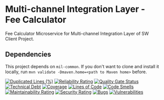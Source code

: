# Multi-channel Integration Layer - Fee Calculator
Fee Calculator Microservice for Multi-channel Integration Layer of SW Client Project.

## Dependencies
This project depends on <code>mil-common</code>. If you don't want to clone and install it locally, run ```mvn validate -Dmaven.home=<path to Maven home>``` before.

[![Duplicated Lines (%)](https://sonarcloud.io/api/project_badges/measure?project=pagopa_mil-fee-calculator&metric=duplicated_lines_density)](https://sonarcloud.io/summary/new_code?id=pagopa_mil-fee-calculator)
[![Reliability Rating](https://sonarcloud.io/api/project_badges/measure?project=pagopa_mil-fee-calculator&metric=reliability_rating)](https://sonarcloud.io/summary/new_code?id=pagopa_mil-fee-calculator)
[![Quality Gate Status](https://sonarcloud.io/api/project_badges/measure?project=pagopa_mil-fee-calculator&metric=alert_status)](https://sonarcloud.io/summary/new_code?id=pagopa_mil-fee-calculator)
[![Technical Debt](https://sonarcloud.io/api/project_badges/measure?project=pagopa_mil-fee-calculator&metric=sqale_index)](https://sonarcloud.io/summary/new_code?id=pagopa_mil-fee-calculator)
[![Coverage](https://sonarcloud.io/api/project_badges/measure?project=pagopa_mil-fee-calculator&metric=coverage)](https://sonarcloud.io/summary/new_code?id=pagopa_mil-fee-calculator)
[![Lines of Code](https://sonarcloud.io/api/project_badges/measure?project=pagopa_mil-fee-calculator&metric=ncloc)](https://sonarcloud.io/summary/new_code?id=pagopa_mil-fee-calculator)
[![Code Smells](https://sonarcloud.io/api/project_badges/measure?project=pagopa_mil-fee-calculator&metric=code_smells)](https://sonarcloud.io/summary/new_code?id=pagopa_mil-fee-calculator)
[![Maintainability Rating](https://sonarcloud.io/api/project_badges/measure?project=pagopa_mil-fee-calculator&metric=sqale_rating)](https://sonarcloud.io/summary/new_code?id=pagopa_mil-fee-calculator)
[![Security Rating](https://sonarcloud.io/api/project_badges/measure?project=pagopa_mil-fee-calculator&metric=security_rating)](https://sonarcloud.io/summary/new_code?id=pagopa_mil-fee-calculator)
[![Bugs](https://sonarcloud.io/api/project_badges/measure?project=pagopa_mil-fee-calculator&metric=bugs)](https://sonarcloud.io/summary/new_code?id=pagopa_mil-fee-calculator)
[![Vulnerabilities](https://sonarcloud.io/api/project_badges/measure?project=pagopa_mil-fee-calculator&metric=vulnerabilities)](https://sonarcloud.io/summary/new_code?id=pagopa_mil-fee-calculator)
